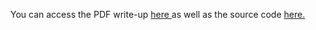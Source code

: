 You can access the PDF write-up <a href="https://pascalemp.github.io/CBIR-siamese-cnn/pdf/cbir.pdf" target="_blank">here </a> as well as the source code <a href="https://pascalemp.github.io/CBIR-siamese-cnn/pdf/cbir.pdf" target="_blank">here.</a>
